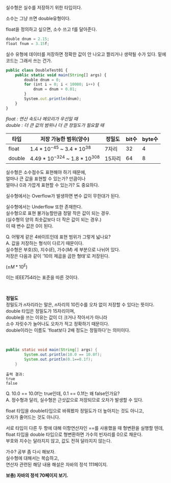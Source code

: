 실수형은 실수를 저장하기 위한 타입이다.





소수는 그냥 쓰면  double유형이다.

float을 정의하고 싶으면, 소수 쓰고 f를 달아준다.

```jsx
double dnum = 2.15;
float fnum = 3.15f;
```

실수 유형에 데이터를 저장하면 정확한 값이 안 나오고 짤리거나 생략될 수가 있다.
밑에 코드는 그래서 쓰는 건가.

```jsx
public class DoubleTest01 {
	public static void main(String[] args) {
		double dnum = 0;
		for (int i = 0; i < 10000; i++) {
			dnum = dnum + 0.01;
		}
		System.out.println(dnum);
	}
}
```


*float : 연산 속도나 메모리가 우선일 때  
double : 더 큰 값의 범위나 더 큰 정밀도가 필요할 때*

|타입|저장 가능한 범위(양수)|정밀도|bit수|byte수|
|--|--|--|--|--|
|float|$1.4 * 10^{-45}$ ~ $3.4 *10^{38}$|7자리|32|4|
|double|$4.49* 10^{-324}$ ~ $1.8 *10^{308}$|15자리|64|8|

실수형은 소수점수도 표현해야 하기 때문에,  
얼마나 큰 값을 표현할 수 있는가? 만큼이나  
얼마나 0과 가깝게 표현할 수 있는가? 도 중요하다.

실수형에서는 Overflow가 발생하면 변수 값이 무한대가 된다.

실수형에서는 Underflow 또한 존재한다.  
실수형으로 표현 불가능할만큼 정말 작은 값이 되는 경우.  
(실수형의 양의 최솟값보다 더 작은 값이 되는 경우.)  
이 때 변수 값은 0이 된다.

Q. 어떻게 같은 4바이트인데 표현 범위가 그렇게 넓나요?  
A. 값을 저장하는 형식이 다르기 때문이다.  
실수형은 부호($S$), 지수($E$), 가수($M$) 세 부분으로 나뉘어 있다.  
저장은 다음과 같이 '10의 제곱을 곱한 형태'로 저장된다.

$(±M * 10^E)$

이는 IEEE754라는 표준을 따른 것이다.


&nbsp;  

**정밀도**  
정밀도가 $n$자리라는 말은, $n$자리의 10진수를 오차 없이 저장할 수 있다는 뜻이다.  
double 타입은 정밀도가 15자리이며,  
double을 쓰는 이유는 값이 더 크거나 작아서가 아니라  
소수 자릿수가 늘어나도 오차가 적고 정확하기 때문이다.  
double이라는 이름도 'float보다 2배 정도는 정밀하다'는 의미이다.

&nbsp;  

```java
public static void main(String[] args) {
		System.out.println(10.0 == 10.0f);
		System.out.println(0.1==0.1f);
	}
```
```
출력 결과:
true
false
```

Q. 10.0 == 10.0f는 true인데, 0.1 == 0.1f는 왜 false인가요?  
A. 정수형과 달리, 실수형은 근삿값으로 저장되므로 오차가 발생할 수 있다.  

float 타입을 double타입으로 바꿔봤자 정밀도가 더 높아지는 것도   아니고,  
오차가 줄어드는 것도 아니다.  

서로 타입이 다른 두 항에 대해 이항연산자인 ==를 사용했을 때 형변환을 실행할 텐데,  
float 타입을 double 타입으로 형변환하면 가수의 빈자리를 0으로 채운다.  
부호와 지수는 달라지지 않고, 값도 전혀 달라지지 않는다.  

가수? 공부 좀 다시 해보자.  
실수형에 대해서는 복습하고,  
연산자 관련된 해당 내용 해설은 자바의 정석 111페이지.


**보충) 자바의 정석 70페이지 보기.**
